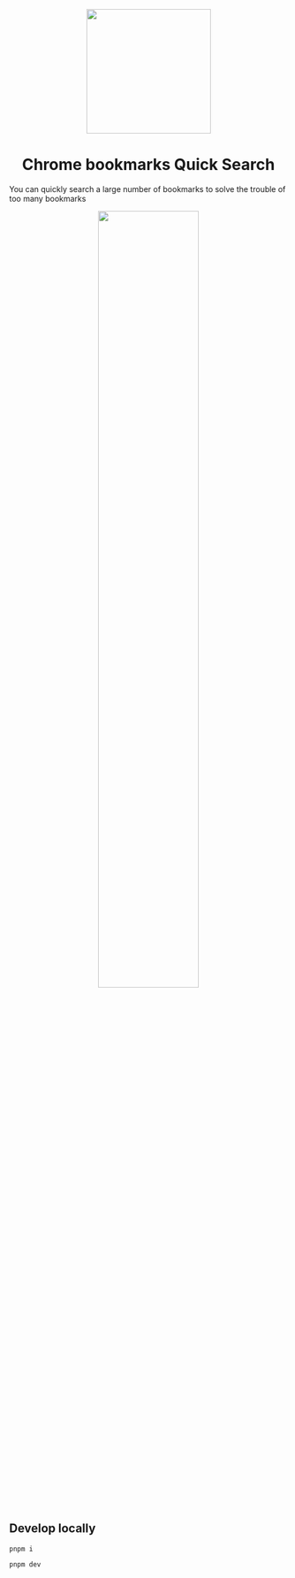 
<div align="center">
  <a href="https://lig-bookmarks.vercel.app/" target="_blank">
    <img align="center" width="225" src="https://user-images.githubusercontent.com/26371465/199880204-b57b1c9a-d3de-468a-8c79-5de53dc51b00.png">
  </a>
  <h1>Chrome bookmarks Quick Search</h1>
</div>

You can quickly search a large number of bookmarks to solve the trouble of too many bookmarks

<div align="center">
  <img width="60%" src="https://user-images.githubusercontent.com/26371465/201279638-70534371-aa3b-4d04-8345-aaf914003b74.png" >
</div>

## Develop locally


```
pnpm i
```

```
pnpm dev
```
